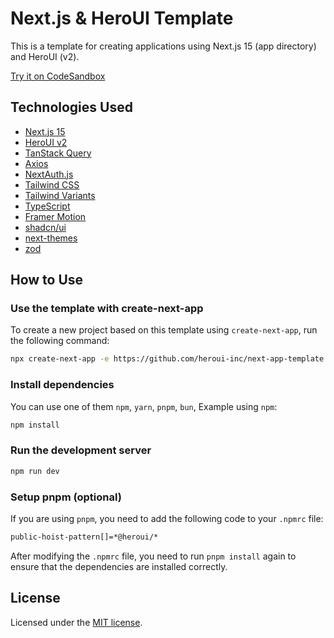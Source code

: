 # Next.js & HeroUI Template

This is a template for creating applications using Next.js 15 (app directory) and HeroUI (v2).

[Try it on CodeSandbox](https://githubbox.com/heroui-inc/heroui/next-app-template)

## Technologies Used

- [Next.js 15](https://nextjs.org/docs/getting-started)
- [HeroUI v2](https://heroui.com/)
- [TanStack Query](https://tanstack.com/query/latest/docs/framework/react/overview)
- [Axios](https://axios-http.com/docs/intro)
- [NextAuth.js](https://next-auth.js.org/)
- [Tailwind CSS](https://tailwindcss.com/)
- [Tailwind Variants](https://tailwind-variants.org)
- [TypeScript](https://www.typescriptlang.org/)
- [Framer Motion](https://www.framer.com/motion/)
- [shadcn/ui](https://ui.shadcn.com/)
- [next-themes](https://github.com/pacocoursey/next-themes)
- [zod](https://zod.dev)

## How to Use

### Use the template with create-next-app

To create a new project based on this template using `create-next-app`, run the following command:

```bash
npx create-next-app -e https://github.com/heroui-inc/next-app-template
```

### Install dependencies

You can use one of them `npm`, `yarn`, `pnpm`, `bun`, Example using `npm`:

```bash
npm install
```

### Run the development server

```bash
npm run dev
```

### Setup pnpm (optional)

If you are using `pnpm`, you need to add the following code to your `.npmrc` file:

```bash
public-hoist-pattern[]=*@heroui/*
```

After modifying the `.npmrc` file, you need to run `pnpm install` again to ensure that the dependencies are installed correctly.

## License

Licensed under the [MIT license](https://github.com/heroui-inc/next-app-template/blob/main/LICENSE).
